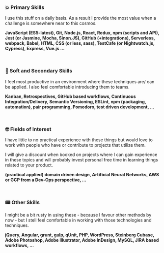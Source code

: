 
### 💥 Primary Skills

I use this stuff on a daily basis. As a result I provide the most value when a challenge is somewhere near to this cosmos.

**JavaScript (ES5-latest), Git, Node.js, React, Redux, npm (scripts and API), Jest (or Jasmine, Mocha, Sinon.JS), GitHub (+integrations), Serverless, webpack, Babel, HTML, CSS (or less, sass), TestCafe (or Nightwatch.js, Cypress), Express, Vue.js …**

<br />

### 🥈 Soft and Secondary Skills

I feel most productive in an environment where these techniques are/ can be applied. I also feel comfortable introducing them to teams.

**Kanban, Retrospectives, GitHub based workflows, Continuous Integration/Delivery, Semantic Versioning, ESLint, npm (packaging, automation), pair programming, Pomodoro, test driven development, …**

<br />

### 🤓 Fields of Interest

I have little to no practical experience with these things but would love to work with people who have or contribute to projects that utilize them.

I will give a discount when booked on projects where I can gain experience in these topics and will probably invest personal free time in learning things related to your product.

**(practical applied) domain driven design, Artificial Neural Networks, AWS or GCP from a Dev-Ops perspective, …**

<br />

### 📟 Other Skills

I might be a bit rusty in using these - because I favour other methods by now - but I stell feel comfortable in working with those technologies and techniques.

**jQuery, Angular, grunt, gulp, qUnit, PHP, WordPress, Steinberg Cubase, Adobe Photoshop, Adobe Illustrator, Adobe InDesign, MySQL, JIRA based workflows, …**

